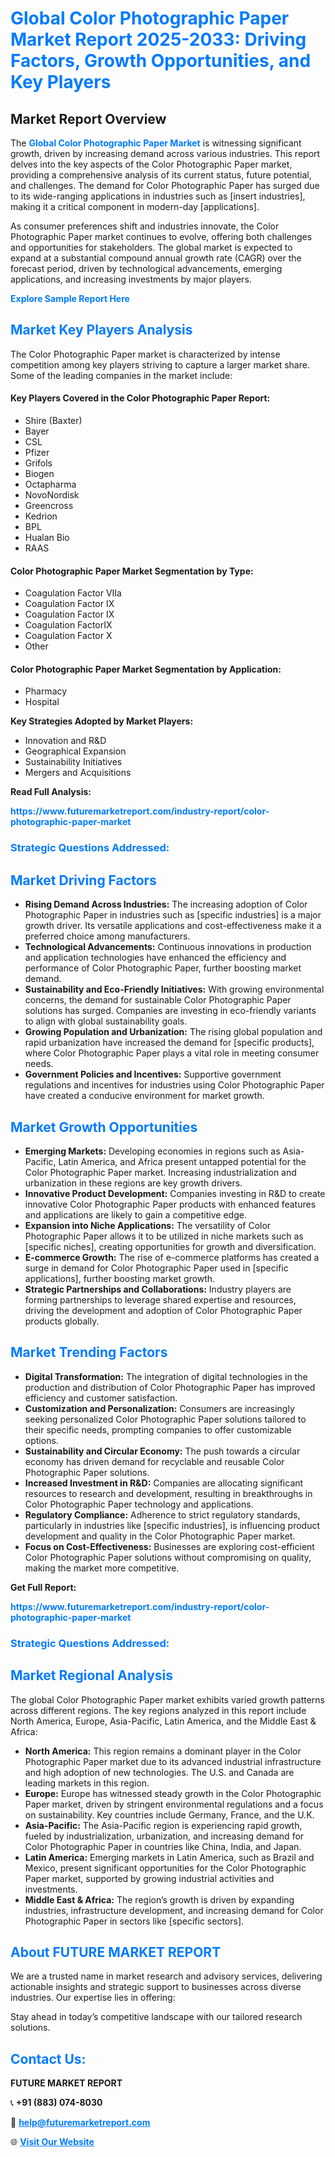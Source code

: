 <h1 style="color: #007BFF;">Global Color Photographic Paper Market Report 2025-2033: Driving Factors, Growth Opportunities, and Key Players</h1>

<section id="overview">
<h2>Market Report Overview</h2>
<p>The <a href="https://www.futuremarketreport.com/industry-report/color-photographic-paper-market" style="color: #007BFF; text-decoration: none;"><strong>Global Color Photographic Paper Market</strong></a> is witnessing significant growth, driven by increasing demand across various industries. This report delves into the key aspects of the Color Photographic Paper market, providing a comprehensive analysis of its current status, future potential, and challenges. The demand for Color Photographic Paper has surged due to its wide-ranging applications in industries such as [insert industries], making it a critical component in modern-day [applications].</p>
<p>As consumer preferences shift and industries innovate, the Color Photographic Paper market continues to evolve, offering both challenges and opportunities for stakeholders. The global market is expected to expand at a substantial compound annual growth rate (CAGR) over the forecast period, driven by technological advancements, emerging applications, and increasing investments by major players.</p>
</section>

<section id="overview">
<p><a href="https://www.futuremarketreport.com/request-sample/reportId=33336" style="color: #007BFF; text-decoration: none;"><strong>Explore Sample Report Here</strong></a></p>
</section>

<section id="key-players">
<h2 style="color: #007BFF;">Market Key Players Analysis</h2>
<p>The Color Photographic Paper market is characterized by intense competition among key players striving to capture a larger market share. Some of the leading companies in the market include:</p>
<h4>Key Players Covered in the Color Photographic Paper Report:</h4>
<ul><li>Shire (Baxter)</li><li>Bayer</li><li>CSL</li><li>Pfizer</li><li>Grifols</li><li>Biogen</li><li>Octapharma</li><li>NovoNordisk</li><li>Greencross</li><li>Kedrion</li><li>BPL</li><li>Hualan Bio</li><li>RAAS</li></ul>
<h4>Color Photographic Paper Market Segmentation by Type:</h4>
<ul><li>Coagulation Factor VIIa</li><li>Coagulation Factor IX</li><li>Coagulation Factor IX</li><li>Coagulation FactorIX</li><li>Coagulation Factor X</li><li>Other</li></ul>

<h4>Color Photographic Paper Market Segmentation by Application:</h4>
<ul><li>Pharmacy</li><li>Hospital</li></ul>
<p><strong>Key Strategies Adopted by Market Players:</strong></p>
<ul>
<li>Innovation and R&D</li>
<li>Geographical Expansion</li>
<li>Sustainability Initiatives</li>
<li>Mergers and Acquisitions</li>
</ul>
</section>

<section>
<p><strong>Read Full Analysis: </strong></p><a href="https://www.futuremarketreport.com/industry-report/color-photographic-paper-market" style="color: #007BFF; text-decoration: none;"><strong>https://www.futuremarketreport.com/industry-report/color-photographic-paper-market</strong></a>
<h3 style="color: #007BFF;">Strategic Questions Addressed:</h3>
</section>

<section id="driving-factors">
<h2 style="color: #007BFF;">Market Driving Factors</h2>
<ul>
<li><strong>Rising Demand Across Industries:</strong> The increasing adoption of Color Photographic Paper in industries such as [specific industries] is a major growth driver. Its versatile applications and cost-effectiveness make it a preferred choice among manufacturers.</li>
<li><strong>Technological Advancements:</strong> Continuous innovations in production and application technologies have enhanced the efficiency and performance of Color Photographic Paper, further boosting market demand.</li>
<li><strong>Sustainability and Eco-Friendly Initiatives:</strong> With growing environmental concerns, the demand for sustainable Color Photographic Paper solutions has surged. Companies are investing in eco-friendly variants to align with global sustainability goals.</li>
<li><strong>Growing Population and Urbanization:</strong> The rising global population and rapid urbanization have increased the demand for [specific products], where Color Photographic Paper plays a vital role in meeting consumer needs.</li>
<li><strong>Government Policies and Incentives:</strong> Supportive government regulations and incentives for industries using Color Photographic Paper have created a conducive environment for market growth.</li>
</ul>
</section>

<section id="growth-opportunities">
<h2 style="color: #007BFF;">Market Growth Opportunities</h2>
<ul>
<li><strong>Emerging Markets:</strong> Developing economies in regions such as Asia-Pacific, Latin America, and Africa present untapped potential for the Color Photographic Paper market. Increasing industrialization and urbanization in these regions are key growth drivers.</li>
<li><strong>Innovative Product Development:</strong> Companies investing in R&D to create innovative Color Photographic Paper products with enhanced features and applications are likely to gain a competitive edge.</li>
<li><strong>Expansion into Niche Applications:</strong> The versatility of Color Photographic Paper allows it to be utilized in niche markets such as [specific niches], creating opportunities for growth and diversification.</li>
<li><strong>E-commerce Growth:</strong> The rise of e-commerce platforms has created a surge in demand for Color Photographic Paper used in [specific applications], further boosting market growth.</li>
<li><strong>Strategic Partnerships and Collaborations:</strong> Industry players are forming partnerships to leverage shared expertise and resources, driving the development and adoption of Color Photographic Paper products globally.</li>
</ul>
</section>

<section id="trending-factors">
<h2 style="color: #007BFF;">Market Trending Factors</h2>
<ul>
<li><strong>Digital Transformation:</strong> The integration of digital technologies in the production and distribution of Color Photographic Paper has improved efficiency and customer satisfaction.</li>
<li><strong>Customization and Personalization:</strong> Consumers are increasingly seeking personalized Color Photographic Paper solutions tailored to their specific needs, prompting companies to offer customizable options.</li>
<li><strong>Sustainability and Circular Economy:</strong> The push towards a circular economy has driven demand for recyclable and reusable Color Photographic Paper solutions.</li>
<li><strong>Increased Investment in R&D:</strong> Companies are allocating significant resources to research and development, resulting in breakthroughs in Color Photographic Paper technology and applications.</li>
<li><strong>Regulatory Compliance:</strong> Adherence to strict regulatory standards, particularly in industries like [specific industries], is influencing product development and quality in the Color Photographic Paper market.</li>
<li><strong>Focus on Cost-Effectiveness:</strong> Businesses are exploring cost-efficient Color Photographic Paper solutions without compromising on quality, making the market more competitive.</li>
</ul>
</section>

<section>
<p><strong>Get Full Report: </strong></p><a href="https://www.futuremarketreport.com/industry-report/color-photographic-paper-market" style="color: #007BFF; text-decoration: none;"><strong>https://www.futuremarketreport.com/industry-report/color-photographic-paper-market</strong></a>
<h3 style="color: #007BFF;">Strategic Questions Addressed:</h3>
</section>


<section id="regional-analysis">
<h2 style="color: #007BFF;">Market Regional Analysis</h2>
<p>The global Color Photographic Paper market exhibits varied growth patterns across different regions. The key regions analyzed in this report include North America, Europe, Asia-Pacific, Latin America, and the Middle East & Africa:</p>
<ul>
<li><strong>North America:</strong> This region remains a dominant player in the Color Photographic Paper market due to its advanced industrial infrastructure and high adoption of new technologies. The U.S. and Canada are leading markets in this region.</li>
<li><strong>Europe:</strong> Europe has witnessed steady growth in the Color Photographic Paper market, driven by stringent environmental regulations and a focus on sustainability. Key countries include Germany, France, and the U.K.</li>
<li><strong>Asia-Pacific:</strong> The Asia-Pacific region is experiencing rapid growth, fueled by industrialization, urbanization, and increasing demand for Color Photographic Paper in countries like China, India, and Japan.</li>
<li><strong>Latin America:</strong> Emerging markets in Latin America, such as Brazil and Mexico, present significant opportunities for the Color Photographic Paper market, supported by growing industrial activities and investments.</li>
<li><strong>Middle East & Africa:</strong> The region’s growth is driven by expanding industries, infrastructure development, and increasing demand for Color Photographic Paper in sectors like [specific sectors].</li>
</ul>
</section>

<footer>
<h2 style="color: #007BFF;">About FUTURE MARKET REPORT</h2>
<p>We are a trusted name in market research and advisory services, delivering actionable insights and strategic support to businesses across diverse industries. Our expertise lies in offering:</p>

<p>Stay ahead in today’s competitive landscape with our tailored research solutions.</p>

<h2 style="color: #007BFF;">Contact Us:</h2>
<p><strong>FUTURE MARKET REPORT</strong></p>
<p>📞 <strong>+91 (883) 074-8030</strong></p>
<p>📧 <strong><a href="mailto:help@futuremarketreport.com" style="color: #007BFF;">help@futuremarketreport.com</a></strong></p>
<p>🌐 <strong><a href="https://www.futuremarketreport.com/" style="color: #007BFF;">Visit Our Website</a></strong></p>
</footer>